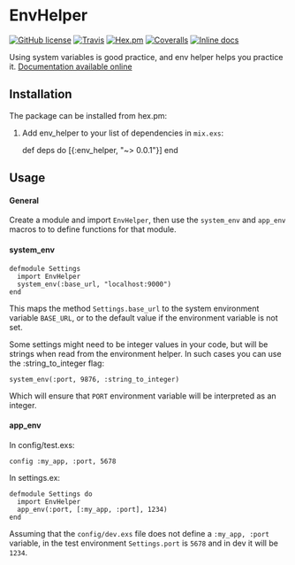 # EnvHelper

[![GitHub license](https://img.shields.io/badge/license-MIT-blue.svg?style=flat-square)](https://raw.githubusercontent.com/manheim/env_helper/master/LICENSE)
[![Travis](https://img.shields.io/travis/manheim/env_helper.svg?maxAge=2592000&style=flat-square)](https://travis-ci.org/manheim/env_helper)
[![Hex.pm](https://img.shields.io/hexpm/v/env_helper.svg?maxAge=2592000&style=flat-square)](https://hex.pm/packages/env_helper)
[![Coveralls](https://img.shields.io/coveralls/manheim/env_helper.svg?maxAge=2592000&style=flat-square)](https://coveralls.io/github/manheim/env_helper)
[![Inline docs](http://inch-ci.org/github/manheim/env_helper.svg)](http://inch-ci.org/github/manheim/env_helper)

Using system variables is good practice, and env helper helps you practice it. [Documentation available online](https://hexdocs.pm/env_helper/api-reference.html)

## Installation

The package can be installed from hex.pm:

  1. Add env_helper to your list of dependencies in `mix.exs`:

        def deps do
          [{:env_helper, "~> 0.0.1"}]
        end

## Usage

#### General

Create a module and import `EnvHelper`, then use the `system_env` and `app_env` macros to to define functions for that module.

#### system_env

    defmodule Settings
      import EnvHelper
      system_env(:base_url, "localhost:9000")
    end

This maps the method `Settings.base_url` to the system environment variable `BASE_URL`, or to the default value if the environment variable is not set.

Some settings might need to be integer values in your code, but will be strings when read from the environment helper. In such cases you can use the :string_to_integer flag:

    system_env(:port, 9876, :string_to_integer)

Which will ensure that `PORT` environment variable will be interpreted as an integer.

#### app_env

In config/test.exs:

    config :my_app, :port, 5678

In settings.ex:

    defmodule Settings do
      import EnvHelper
      app_env(:port, [:my_app, :port], 1234)
    end

Assuming that the `config/dev.exs` file does not define a   `:my_app, :port` variable, in the test environment `Settings.port` is `5678` and in dev it will be `1234`.
